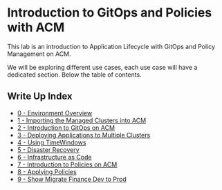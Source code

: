 # Introduction to GitOps and Policies with ACM

This lab is an introduction to Application Lifecycle with GitOps and Policy Management on ACM.

We will be exploring different use cases, each use case will have a dedicated section. Below the table of contents.

## Write Up Index

* [0 - Environment Overview](./00_environment_overview.md)
* [1 - Importing the Managed Clusters into ACM](./01_importing_managed_clusters.md)
* [2 - Introduction to GitOps on ACM](./02_introduction_to_gitops.md)
* [3 - Deploying Applications to Multiple Clusters](./03_deploying_apps_to_clusters.md)
* [4 - Using TimeWindows](./04_using_timewindows.md)
* [5 - Disaster Recovery](./05_disaster_recovery.md)
* [6 - Infrastructure as Code](./06_infrastructure_as_code.md)
* [7 - Introduction to Policies on ACM](./07_introduction_to_policies.md)
* [8 - Applying Policies](./08_applying_policies.md)
* [9 - Show Migrate Finance Dev to Prod](./09_migrate.md)